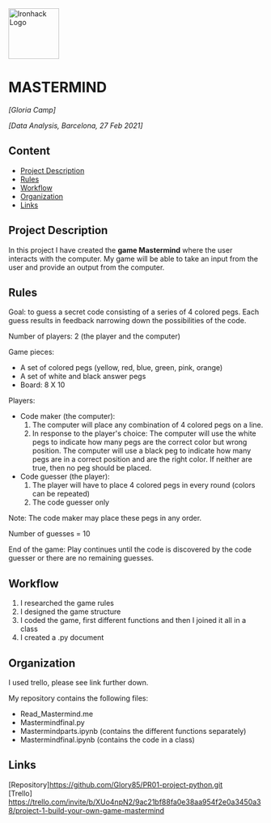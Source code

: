 <img src="https://bit.ly/2VnXWr2" alt="Ironhack Logo" width="100"/>

# MASTERMIND
*[Gloria Camp]*

*[Data Analysis, Barcelona, 27 Feb 2021]*

## Content
- [Project Description](#project-description)
- [Rules](#rules)
- [Workflow](#workflow)
- [Organization](#organization)
- [Links](#links)

## Project Description
In this project I have created the **game Mastermind** where the user interacts with the computer.  My game will be able to take an input from the user and provide an output from the computer. 

## Rules

Goal: to guess a secret code consisting of a series of 4 colored pegs. Each guess results in feedback narrowing down the possibilities of the code. 

Number of players: 2 (the player and the computer)

Game pieces: 

- A set of colored pegs (yellow, red, blue, green, pink, orange)
- A set of white and black answer pegs
- Board: 8 X 10

Players: 

- Code maker (the computer): 
    1. The computer will place any combination of 4 colored pegs on a line. 
    2. In response to the player's choice:
        The computer will use the white pegs to indicate how many pegs are the correct color but wrong position.
        The computer will use a black peg to indicate how many pegs are in a correct position and are the right color. 
        If neither are true, then no peg should be placed. 
- Code guesser (the player):
    1. The player will have to place 4 colored pegs in every round (colors can be repeated)
    2. The code guesser only

Note: The code maker may place these pegs in any order. 

Number of guesses = 10

End of the game: Play continues until the code is discovered by the code guesser or there are no remaining guesses.

## Workflow

1. I researched the game rules
2. I designed the game structure 
3. I coded the game, first different functions and then I joined it all in a class
4. I created a .py document

## Organization
I used trello, please see link further down. 

My repository contains the following files: 
- Read_Mastermind.me 
- Mastermindfinal.py 
- Mastermindparts.ipynb (contains the different functions separately)
- Mastermindfinal.ipynb (contains the code in a class)


## Links

[Repository]https://github.com/Glory85/PR01-project-python.git  
[Trello] https://trello.com/invite/b/XUo4npN2/9ac21bf88fa0e38aa954f2e0a3450a38/project-1-build-your-own-game-mastermind
